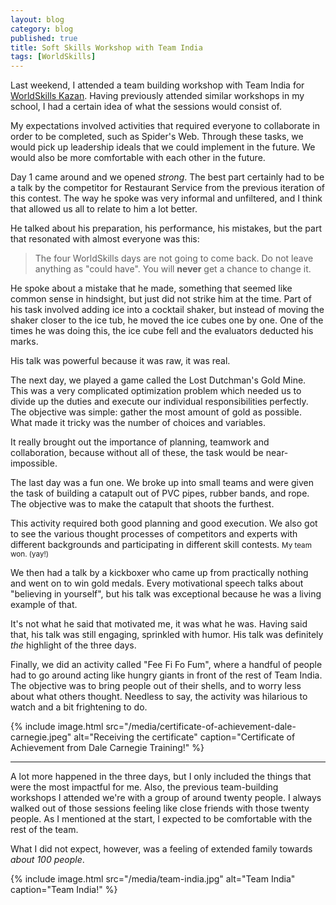 ```yaml
---
layout: blog
category: blog
published: true
title: Soft Skills Workshop with Team India
tags: [WorldSkills]
---
```



Last weekend, I attended a team building workshop with Team India for [WorldSkills Kazan](https://worldskills2019.com/en/). Having previously attended similar workshops in my school, I had a certain idea of what the sessions would consist of.

My expectations involved activities that required everyone to collaborate in order to be completed, such as Spider's Web. Through these tasks, we would pick up leadership ideals that we could implement in the future. We would also be more comfortable with each other in the future.

Day 1 came around and we opened _strong_. The best part certainly had to be a talk by the competitor for Restaurant Service from the previous iteration of this contest. The way he spoke was very informal and unfiltered, and I think that allowed us all to relate to him a lot better.

He talked about his preparation, his performance, his mistakes, but the part that resonated with almost everyone was this:

> The four WorldSkills days are not going to come back. Do not leave anything as "could have". You will **never** get a chance to change it.

He spoke about a mistake that he made, something that seemed like common sense in hindsight, but just did not strike him at the time. Part of his task involved adding ice into a cocktail shaker, but instead of moving the shaker closer to the ice tub, he moved the ice cubes one by one. One of the times he was doing this, the ice cube fell and the evaluators deducted his marks.

His talk was powerful because it was raw, it was real.

The next day, we played a game called the Lost Dutchman's Gold Mine. This was a very complicated optimization problem which needed us to divide up the duties and execute our individual responsibilities perfectly. The objective was simple: gather the most amount of gold as possible. What made it tricky was the number of choices and variables.

It really brought out the importance of planning, teamwork and collaboration, because without all of these, the task would be near-impossible.

The last day was a fun one. We broke up into small teams and were given the task of building a catapult out of PVC pipes, rubber bands, and rope. The objective was to make the catapult that shoots the furthest.

This activity required both good planning and good execution. We also got to see the various thought processes of competitors and experts with different backgrounds and participating in different skill contests.
<small>My team won. (yay!)</small>

We then had a talk by a kickboxer who came up from practically nothing and went on to win gold medals. Every motivational speech talks about "believing in yourself", but his talk  was exceptional because he was a living example of that.

It's not what he said that motivated me, it was what he was. Having said that, his talk was still engaging, sprinkled with humor. His talk was definitely _the_ highlight of the three days.

Finally, we did an activity called "Fee Fi Fo Fum", where a handful of people had to go around acting like hungry giants in front of the rest of Team India. The objective was to bring people out of their shells, and to worry less about what others thought. Needless to say, the activity was hilarious to watch and a bit frightening to do.

{% include image.html
src="/media/certificate-of-achievement-dale-carnegie.jpeg"
alt="Receiving the certificate"
caption="Certificate of Achievement from Dale Carnegie Training!"
%}

---

A lot more happened in the three days, but I only included the things that were the most impactful for me. Also, the previous team-building workshops I attended we're with a group of around twenty people. I always walked out of those sessions feeling like close friends with those twenty people. As I mentioned at the start, I expected to be comfortable with the rest of the team.

What I did not expect, however, was a feeling of extended family towards _about 100 people_.

{% include image.html
src="/media/team-india.jpg"
alt="Team India"
caption="Team India!"
%}